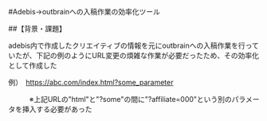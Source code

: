 #Adebis→outbrainへの入稿作業の効率化ツール

##【背景・課題】

adebis内で作成したクリエイティブの情報を元にoutbrainへの入稿作業を行っていたが、下記の例のようにURL変更の煩雑な作業が必要だったため、その効率化として作成した

例）　https://abc.com/index.html?some_parameter

　　　※上記URLの"html"と"?some"の間に"?affiliate=000"という別のパラメータを挿入する必要があった

